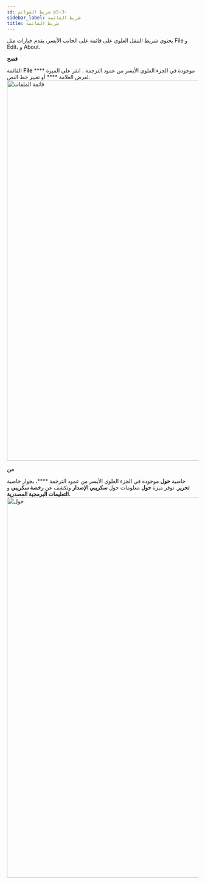 ```yaml
---
id: شريط القوائم p5-3-
sidebar_label: شريط القائمة
title: شريط القائمة
---
```


يحتوي شريط التنقل العلوي على قائمة على الجانب الأيسر، يقدم خيارات مثل File و Edit، و About.

**فضح**

القائمة **File** موجودة في الجزء العلوي الأيسر من عمود الترجمة **.** انقر على الميزة **** لعرض العلامة **** أو تغيير خط النص.
<img src="/AutographaV2-1-0/filemenu.png"  width="1000px" alt="قائمة الملفات" />


<!-- **EDIT** 

The **Edit** feature is located on the top left side of the **Translation column,** next to the **File** feature.
At the moment, **Scribe** only supports “S” editing or “Section Headings.”
- Click on the letter “S” on the screen to add a section heading.Show an example image that highlights the section heading

<img src="/assets/edit.png"  width="1000px" alt="notification" /> -->



**من**

خاصية **حول** موجودة في الجزء العلوي الأيسر من عمود الترجمة ****، بجوار خاصية **تحرير**. توفر ميزة **حول** معلومات حول **سكريبي الإصدار** وتكشف عن **رخصة سكريبي** و **التعليمات البرمجية المصدرية.** <img src="/AutographaV2-1-0/about.png"  width="1000px" alt="حول" />